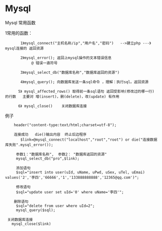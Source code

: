 # Mysql
Mysql 常用函数


  1常用的函数：
  
  
	       1》mysql_connect("主机名称/ip","用户名","密码")   -->建立php ---》mysql连接的 返回资源
	        
	       2》mysql_error(); 返回上mysql操作的文本错误信息
	            @ 错误一直符号
	            
	       3》mysql_select_db("数据库名称","数据库返回的资源") 
	       
	       4》mysql_query(); 向数据库发送一条sql命令 ，理解：执行sql。返回资源
	
	      5》 mysql_affected_rows() 取得前一条sql语句 返回受影响(修改过的哪一行) 的行数   主要对 增(insert)，删(delete)，改(update) 有作用
            
	      6》 mysql_close()    关闭数据库连接


 例子
 
 
       	header("content-type:text/html;charset=utf-8");
        
        连接成功   die()输出内容  终止后边程序
	       $link=@mysql_connect("localhost","root","root") or die("连接数据库失败".mysql_error());
         
         参数1："数据库名称",  参数2： "数据库返回的资源"
         mysql_select_db("pro",$link);
     
         添加语句
         $sql="insert into user(uId, uName, uPwd, uSex, uTel, uEmai) values('2','李四','66666','1','133888888888','12365@qq.com')";
     
         修改语句
         $sql="update user set uId='0' where uName='李四'";
  
        删除语句
         $sql="delete from user where uId=2";
         mysql_query($sql);
	 
	 关闭数据库连接
	   mysql_close($link)








